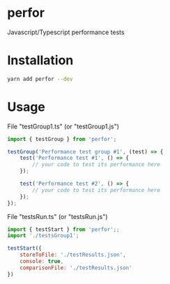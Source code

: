 # perfor
Javascript/Typescript performance tests


# Installation
```sh
yarn add perfor --dev
```

# Usage

File "testGroup1.ts" (or "testGroup1.js")
```javascript
import { testGroup } from 'perfor';

testGroup('Performance test group #1', (test) => {
    test('Performance test #1', () => {
        // your code to test its performance here
    });

    test('Performance test #2', () => {
        // your code to test its performance here
    });
});
```

File "testsRun.ts" (or "testsRun.js")
```javascript
import { testStart } from 'perfor';;
import './testsGroup1';

testStart({ 
    storeToFile: './testResults.json',
    console: true,
    comparisonFile: './testResults.json'
})
```